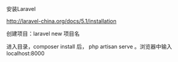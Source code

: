 安装Laravel

http://laravel-china.org/docs/5.1/installation

创建项目：laravel new 项目名

进入目录，composer install 后， php artisan serve 。浏览器中输入localhost:8000
